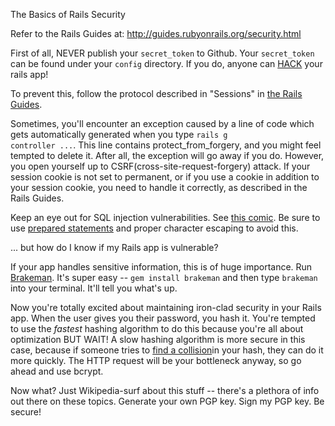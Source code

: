 The Basics of Rails Security

Refer to the Rails Guides at: http://guides.rubyonrails.org/security.html

First of all, NEVER publish your <code>secret_token</code> to Github. Your <code>secret_token</code> can be found under your <code>config</code> directory. If you do, anyone can <a href="http://robertheaton.com/2013/07/22/how-to-hack-a-rails-app-using-its-secret-token/">HACK</a> your rails app!

To prevent this, follow the protocol described in "Sessions" in <a href="http://guides.rubyonrails.org/security.html">the Rails Guides</a>.

Sometimes, you'll encounter an exception caused by a line of code which gets automatically generated when you type <code>rails g controller ...</code>. This line contains </code>protect_from_forgery</code>, and you might feel tempted to delete it. After all, the exception will go away if you do. However, you open yourself up to CSRF(cross-site-request-forgery) attack. If your session cookie is not set to permanent, or if you use a cookie in addition to your session cookie, you need to handle it correctly, as described in the Rails Guides.

Keep an eye out for SQL injection vulnerabilities. See <a href="http://xkcd.com/327/">this comic</a>. Be sure to use <a href="http://en.wikipedia.org/wiki/Prepared_statement">prepared statements</a> and proper character escaping to avoid this.

... but how do I know if my Rails app is vulnerable?

If your app handles sensitive information, this is of huge importance. Run <a href="http://brakemanscanner.org/">Brakeman</a>. It's super easy -- <code>gem install brakeman</code> and then type <code>brakeman</code> into your terminal. It'll tell you what's up.

Now you're totally excited about maintaining iron-clad security in your Rails app. When the user gives you their password, you hash it. You're tempted to use the <i>fastest</i> hashing algorithm to do this because you're all about optimization BUT WAIT!
A slow hashing algorithm is more secure in this case, because if someone tries to <a href="http://en.wikipedia.org/wiki/Collision_attack">find a collision</a>in your hash, they can do it more quickly. The HTTP request will be your bottleneck anyway, so go ahead and use bcrypt.

Now what? Just Wikipedia-surf about this stuff -- there's a plethora of info out there on these topics. Generate your own PGP key. Sign my PGP key. Be secure!
